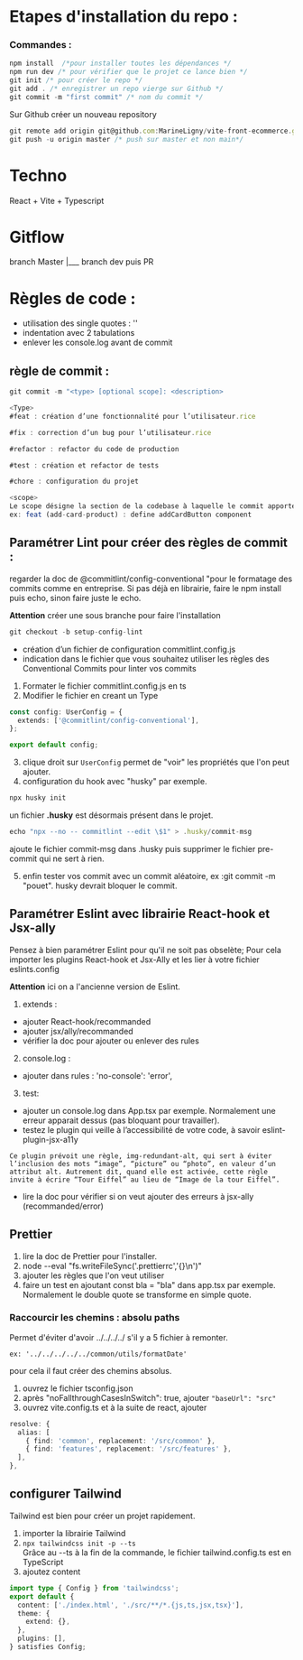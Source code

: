# Etapes d'installation du repo :

### Commandes :

```ts
npm install  /*pour installer toutes les dépendances */
npm run dev /* pour vérifier que le projet ce lance bien */
git init /* pour créer le repo */
git add . /* enregistrer un repo vierge sur Github */
git commit -m "first commit" /* nom du commit */
```

Sur Github créer un nouveau repository

```ts
git remote add origin git@github.com:MarineLigny/vite-front-ecommerce.git /* lien pour relier Github à mon projet VSC */
git push -u origin master /* push sur master et non main*/
```

# Techno

React + Vite + Typescript

# Gitflow

branch Master
|\_\_\_ branch dev puis PR

# Règles de code :

- utilisation des single quotes : ''
- indentation avec 2 tabulations
- enlever les console.log avant de commit

## règle de commit :

```ts
git commit -m "<type> [optional scope]: <description>
```

```ts
<Type>
#feat : création d’une fonctionnalité pour l’utilisateur.rice

#fix : correction d’un bug pour l’utilisateur.rice

#refactor : refactor du code de production

#test : création et refactor de tests

#chore : configuration du projet
```

```js
<scope>
Le scope désigne la section de la codebase à laquelle le commit apporte des modifications. Il est indiqué entre parenthèses. En général il s'agit d'un dossier parent au composant que l'on mofifie.
ex: feat (add-card-product) : define addCardButton component
```

## Paramétrer Lint pour créer des règles de commit :

regarder la doc de @commitlint/config-conventional "pour le formatage des commits comme en entreprise.
Si pas déjà en librairie, faire le npm install puis echo, sinon faire juste le echo.

**Attention** créer une sous branche pour faire l'installation

```js
git checkout -b setup-config-lint
```

- création d’un fichier de configuration commitlint.config.js
- indication dans le fichier que vous souhaitez utiliser les règles des Conventional Commits pour linter vos commits

1. Formater le fichier commitlint.config.js en ts
2. Modifier le fichier en creant un Type

```ts
const config: UserConfig = {
  extends: ['@commitlint/config-conventional'],
};

export default config;
```

3. clique droit sur `UserConfig` permet de "voir" les propriétés que l'on peut ajouter.
4. configuration du hook avec "husky" par exemple.

```js
npx husky init
```

un fichier **.husky** est désormais présent dans le projet.

```js
echo "npx --no -- commitlint --edit \$1" > .husky/commit-msg
```

ajoute le fichier commit-msg dans .husky puis supprimer le fichier pre-commit qui ne sert à rien.

5. enfin tester vos commit avec un commit aléatoire, ex :git commit -m "pouet". husky devrait bloquer le commit.

## Paramétrer Eslint avec librairie React-hook et Jsx-ally

Pensez à bien paramétrer Eslint pour qu'il ne soit pas obselète; Pour cela importer les plugins React-hook et Jsx-Ally et les lier à votre fichier eslints.config

**Attention** ici on a l'ancienne version de Eslint.

1. extends :

- ajouter React-hook/recommanded
- ajouter jsx/ally/recommanded
- vérifier la doc pour ajouter ou enlever des rules

2. console.log :

- ajouter dans rules : 'no-console': 'error',

3. test:

- ajouter un console.log dans App.tsx par exemple. Normalement une erreur apparait dessus (pas bloquant pour travailler).
- testez le plugin qui veille à l’accessibilité de votre code, à savoir eslint-plugin-jsx-a11y

```
Ce plugin prévoit une règle, img-redundant-alt, qui sert à éviter l’inclusion des mots “image”, “picture” ou “photo”, en valeur d’un attribut alt. Autrement dit, quand elle est activée, cette règle invite à écrire “Tour Eiffel” au lieu de “Image de la tour Eiffel”.
```

- lire la doc pour vérifier si on veut ajouter des erreurs à jsx-ally (recommanded/error)

## Prettier

1. lire la doc de Prettier pour l'installer.
2. node --eval "fs.writeFileSync('.prettierrc','{}\n')"
3. ajouter les règles que l'on veut utiliser
4. faire un test en ajoutant const bla = "bla" dans app.tsx par exemple. Normalement le double quote se transforme en simple quote.

### Raccourcir les chemins : absolu paths

Permet d'éviter d'avoir ../../../../ s'il y a 5 fichier à remonter.

`ex: '../../../../../common/utils/formatDate'`

pour cela il faut créer des chemins absolus.

1. ouvrez le fichier tsconfig.json
2. après "noFallthroughCasesInSwitch": true, ajouter `"baseUrl": "src"`
3. ouvrez vite.config.ts et à la suite de react, ajouter

```ts
resolve: {
  alias: [
    { find: 'common', replacement: '/src/common' },
    { find: 'features', replacement: '/src/features' },
  ],
},
```

## configurer Tailwind

Tailwind est bien pour créer un projet rapidement.

1. importer la librairie Tailwind
2. `npx tailwindcss init -p --ts`  
   Grâce au --ts à la fin de la commande, le fichier tailwind.config.ts est en TypeScript
3. ajoutez content

```ts
import type { Config } from 'tailwindcss';
export default {
  content: ['./index.html', './src/**/*.{js,ts,jsx,tsx}'],
  theme: {
    extend: {},
  },
  plugins: [],
} satisfies Config;
```
